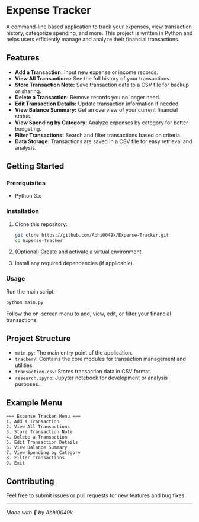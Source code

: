 # Expense Tracker

A command-line based application to track your expenses, view transaction history, categorize spending, and more. This project is written in Python and helps users efficiently manage and analyze their financial transactions.

## Features

- **Add a Transaction:** Input new expense or income records.
- **View All Transactions:** See the full history of your transactions.
- **Store Transaction Note:** Save transaction data to a CSV file for backup or sharing.
- **Delete a Transaction:** Remove records you no longer need.
- **Edit Transaction Details:** Update transaction information if needed.
- **View Balance Summary:** Get an overview of your current financial status.
- **View Spending by Category:** Analyze expenses by category for better budgeting.
- **Filter Transactions:** Search and filter transactions based on criteria.
- **Data Storage:** Transactions are saved in a CSV file for easy retrieval and analysis.

## Getting Started

### Prerequisites

- Python 3.x

### Installation

1. Clone this repository:
   ```bash
   git clone https://github.com/Abhi0049k/Expense-Tracker.git
   cd Expense-Tracker
   ```

2. (Optional) Create and activate a virtual environment.

3. Install any required dependencies (if applicable).

### Usage

Run the main script:
```bash
python main.py
```

Follow the on-screen menu to add, view, edit, or filter your financial transactions.

## Project Structure

- `main.py`: The main entry point of the application.
- `tracker/`: Contains the core modules for transaction management and utilities.
- `transaction.csv`: Stores transaction data in CSV format.
- `research.ipynb`: Jupyter notebook for development or analysis purposes.

## Example Menu

```
=== Expense Tracker Menu ===
1. Add a Transaction
2. View All Transactions
3. Store Transaction Note
4. Delete a Transaction
5. Edit Transaction Details
6. View Balance Summary
7. View Spending by Category
8. Filter Transactions
9. Exit
```

## Contributing

Feel free to submit issues or pull requests for new features and bug fixes.

---

*Made with 💪 by Abhi0049k*